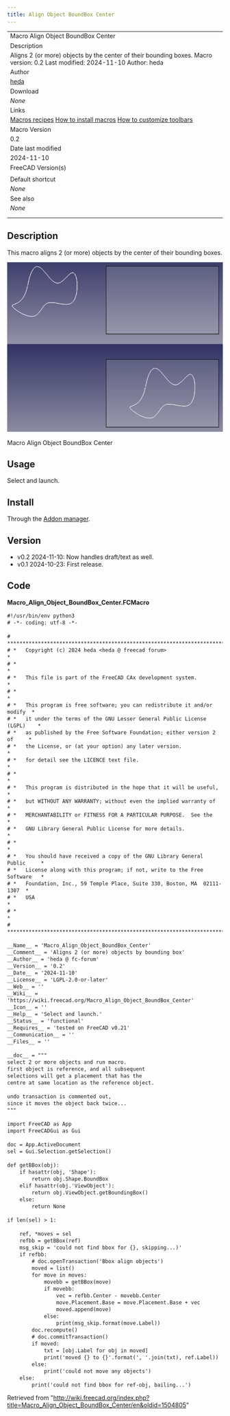 ```yaml
---
title: Align Object BoundBox Center
---
```


|                                                                                                                                                                                                  |
| ------------------------------------------------------------------------------------------------------------------------------------------------------------------------------------------------ |
| Macro Align Object BoundBox Center                                                                                                                                                               |
| Description                                                                                                                                                                                      |
| Aligns 2 (or more) objects by the center of their bounding boxes. Macro version: 0.2 Last modified: 2024-11-10 Author: heda                                                                      |
| Author                                                                                                                                                                                           |
| [heda](/index.php?title=User:Heda&action=edit&redlink=1 "User:Heda (page does not exist)")                                                                                                       |
| Download                                                                                                                                                                                         |
| _None_                                                                                                                                                                                           |
| Links                                                                                                                                                                                            |
| [Macros recipes](/Macros_recipes "Macros recipes") [How to install macros](/How_to_install_macros "How to install macros") [How to customize toolbars](/Customize_Toolbars "Customize Toolbars") |
| Macro Version                                                                                                                                                                                    |
| 0.2                                                                                                                                                                                              |
| Date last modified                                                                                                                                                                               |
| 2024-11-10                                                                                                                                                                                       |
| FreeCAD Version(s)                                                                                                                                                                               |
|                                                                                                                                                                                                  |
| Default shortcut                                                                                                                                                                                 |
| _None_                                                                                                                                                                                           |
| See also                                                                                                                                                                                         |
| _None_                                                                                                                                                                                           |
|                                                                                                                                                                                                  |
|                                                                                                                                                                                                  |

## Description

This macro aligns 2 (or more) objects by the center of their bounding boxes.

![](/src/assets/images/Macro_Align_Object_BoundBox_Center.png)

Macro Align Object BoundBox Center

## Usage

Select and launch.

## Install

Through the [Addon manager](/Std_AddonMgr "Std AddonMgr").

## Version

- v0.2 2024-11-10: Now handles draft/text as well.
- v0.1 2024-10-23: First release.

## Code

**Macro_Align_Object_BoundBox_Center.FCMacro**

```
#!/usr/bin/env python3
# -*- coding: utf-8 -*-

# ***************************************************************************
# *   Copyright (c) 2024 heda <heda @ freecad forum>                        *
# *                                                                         *
# *   This file is part of the FreeCAD CAx development system.              *
# *                                                                         *
# *   This program is free software; you can redistribute it and/or modify  *
# *   it under the terms of the GNU Lesser General Public License (LGPL)    *
# *   as published by the Free Software Foundation; either version 2 of     *
# *   the License, or (at your option) any later version.                   *
# *   for detail see the LICENCE text file.                                 *
# *                                                                         *
# *   This program is distributed in the hope that it will be useful,       *
# *   but WITHOUT ANY WARRANTY; without even the implied warranty of        *
# *   MERCHANTABILITY or FITNESS FOR A PARTICULAR PURPOSE.  See the         *
# *   GNU Library General Public License for more details.                  *
# *                                                                         *
# *   You should have received a copy of the GNU Library General Public     *
# *   License along with this program; if not, write to the Free Software   *
# *   Foundation, Inc., 59 Temple Place, Suite 330, Boston, MA  02111-1307  *
# *   USA                                                                   *
# *                                                                         *
# ***************************************************************************

__Name__ = 'Macro_Align_Object_BoundBox_Center'
__Comment__ = 'Aligns 2 (or more) objects by bounding box'
__Author__ = 'heda @ fc-forum'
__Version__ = '0.2'
__Date__ = '2024-11-10'
__License__ = 'LGPL-2.0-or-later'
__Web__ = ''
__Wiki__ = 'https://wiki.freecad.org/Macro_Align_Object_BoundBox_Center'
__Icon__ = ''
__Help__ = 'Select and launch.'
__Status__ = 'functional'
__Requires__ = 'tested on FreeCAD v0.21'
__Communication__ = ''
__Files__ = ''

__doc__ = """
select 2 or more objects and run macro.
first object is reference, and all subsequent
selections will get a placement that has the
centre at same location as the reference object.

undo transaction is commented out,
since it moves the object back twice...
"""

import FreeCAD as App
import FreeCADGui as Gui

doc = App.ActiveDocument
sel = Gui.Selection.getSelection()

def getBBox(obj):
    if hasattr(obj, 'Shape'):
        return obj.Shape.BoundBox
    elif hasattr(obj.'ViewObject'):
        return obj.ViewObject.getBoundingBox()
    else:
        return None

if len(sel) > 1:

    ref, *moves = sel
    refbb = getBBox(ref)
    msg_skip = 'could not find bbox for {}, skipping...)'
    if refbb:
        # doc.openTransaction('Bbox align objects')
        moved = list()
        for move in moves:
            movebb = getBBox(move)
            if movebb:
                vec = refbb.Center - movebb.Center
                move.Placement.Base = move.Placement.Base + vec
                moved.append(move)
            else:
                print(msg_skip.format(move.Label))
        doc.recompute()
        # doc.commitTransaction()
        if moved:
            txt = [obj.Label for obj in moved]
            print('moved {} to {}'.format(', '.join(txt), ref.Label))
        else:
            print('could not move any objects')
    else:
        print('could not find bbox for ref-obj, bailing...')
```

Retrieved from "<http://wiki.freecad.org/index.php?title=Macro_Align_Object_BoundBox_Center/en&oldid=1504805>"
